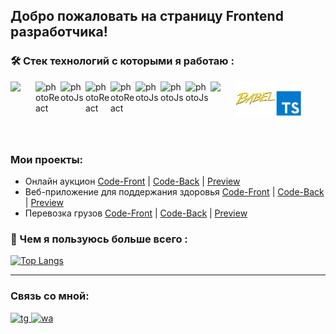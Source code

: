 ## Добро пожаловать на страницу Frontend разработчика!


### :hammer_and_wrench: Стек технологий с которыми я работаю :

<div>
  <img align="left" width=40px src="https://cdn1.iconfinder.com/data/icons/logotypes/32/badge-html-5-256.png" href="https://html.com/" />
  <img align="left" width=40px src="https://cdn1.iconfinder.com/data/icons/logotypes/32/badge-css-3-256.png" alt="photoReact" />
  <img align="left" width=40px src="https://cdn2.iconfinder.com/data/icons/designer-skills/128/code-programming-javascript-software-develop-command-language-256.png"      alt="photoJs" />
  <img align="left" width=40px src="https://cdn0.iconfinder.com/data/icons/logos-brands-in-colors/128/react-256.png" alt="photoReact" />
  <img align="left" width=40px  src="https://img.icons8.com/color/452/redux.png" alt="photoReact" />
  <img align="left" width=40px src="https://img.icons8.com/dusk/344/webpack.png" alt="photoJs" />
  <img align="left" width=40px src="https://uxwing.com/wp-content/themes/uxwing/download/brands-and-social-media/postman-icon.svg" alt="photoJs" />
  <img align="left" width=40px src="https://cdn.icon-icons.com/icons2/2415/PNG/512/mongodb_plain_wordmark_logo_icon_146423.png" alt="photoJs" />
  <img align="left" width=40px src="https://cdn.icon-icons.com/icons2/2415/PNG/512/nodejs_original_logo_icon_146411.png" />
  <img src="https://github.com/devicons/devicon/blob/master/icons/babel/babel-original.svg" title="babel" alt="babel" width="65" height="55"/><img src="https://github.com/devicons/devicon/blob/master/icons/typescript/typescript-plain.svg" title="typescript" alt="typescript" width="40"/>
</div>
  </br>
  </br>
  
### Мои проекты:

- Онлайн аукцион <a href="https://github.com/latar14/final-front.git">Code-Front</a> |
  <a href= "https://github.com/latar14/team-madePC-back">Code-Back</a> | <a href="#">Preview</a>
- Веб-приложение для поддержания здоровья <a href="https://github.com/latar14/Health-Front.git">Code-Front</a> |
  <a href="https://github.com/latar14/Health-Back.git">Code-Back</a> | <a href="#">Preview</a>
- Перевозка грузов <a href="https://github.com/latar14/Truck-Front.git">Code-Front</a> |
  <a href="https://github.com/latar14/Truck-Back.git">Code-Back</a> | <a href="#">Preview</a>


### 🥇 Чем я пользуюсь больше всего :

[![Top Langs](https://github-readme-stats.vercel.app/api/top-langs/?username=latar14)](https://github.com/anuraghazra/github-readme-stats)

<hr height="1px" border='none'>
<h3>Связь со мной:</h3>
<a href="https://t.me/ashwash_" align="left">
    <img src="https://img.shields.io/badge/Telegram-0a0c10?style=for-the-badge&logo=telegram&logoColor=white" alt="tg">
</a>
<a href="https://wa.me/79225799575">
    <img src="https://img.shields.io/badge/WhatsApp-0a0c10?style=for-the-badge&logo=whatsapp&logoColor=green" alt="wa">
</a>
